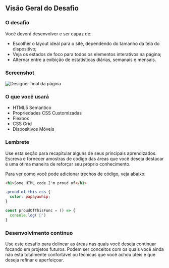 ## Visão Geral do Desafio

### O desafio

Você deverá desenvolver e ser capaz de:

- Escolher o layout ideal para o site, dependendo do tamanho da tela do dispositivo;
- Veja os estados de foco para todos os elementos interativos na página;
- Alternar entre a exibição de estatísticas diárias, semanais e mensais.

### Screenshot

![Designer final da página](./time-tracking-dashboard-main/design/desktop-design.jpg)

### O que você usará

- HTML5 Semantico
- Propriedades CSS Customizadas
- Flexbox
- CSS Grid
- Dispositivos Móveis

### Lembrete

Use esta seção para recapitular alguns de seus principais aprendizados. Escreva e fornecer amostras de código das áreas que você deseja destacar é uma ótima maneira de reforçar seu próprio conhecimento.

Para ver como você pode adicionar trechos de código, veja abaixo:

```html
<h1>Some HTML code I'm proud of</h1>
```
```css
.proud-of-this-css {
  color: papayawhip;
}
```
```js
const proudOfThisFunc = () => {
  console.log('🎉')
}
```

### Desenvolvimento contínuo

Use este desafio para delinear as áreas nas quais você deseja continuar focando em projetos futuros. Podem ser conceitos com os quais você ainda não está totalmente confortável ou técnicas que você achou úteis e que deseja refinar e aperfeiçoar.